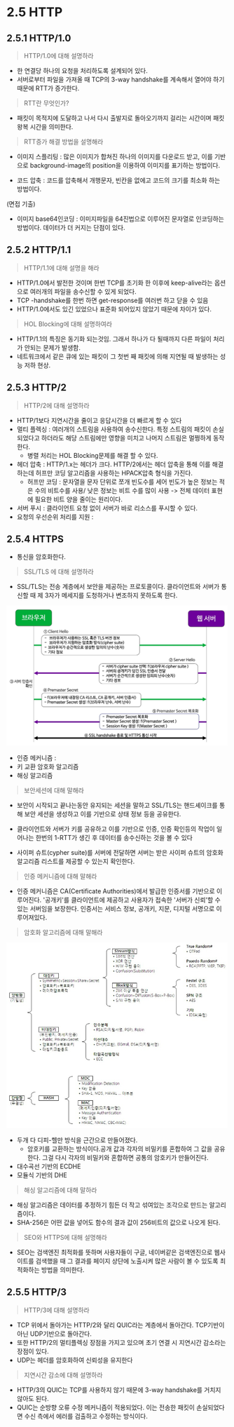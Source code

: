 # 2.5 HTTP

## 2.5.1 HTTP/1.0

> HTTP/1.0에 대해 설명하라 

- 한 연결당 하나의 요청을 처리하도록 설계되어 있다. 
- 서버로부터 파일을 가져올 때 TCP의 3-way handshake를 계속해서 열어야 하기 때문에 RTT가 증가한다. 

> RTT란 무엇인가?

- 패킷이 목적지에 도달하고 나서 다시 출발지로 돌아오기까지 걸리는 시간이며 패킷 왕복 시간을 의미한다.

> RTT증가 해결 방법을 설명해라 

- 이미지 스플리팅 : 많은 이미지가 합쳐진 하나의 이미지를 다운로드 받고, 이를 기반으로 background-image의 position을 이용하여 이미지를 표기하는 방법이다. 

- 코드 압축 : 코드를 압축해서 개행문자, 빈칸을 없에고 코드의 크기를 최소화 하는 방법이다. 

(면접 기출)
- 이미지 base64인코딩 : 이미지파일을 64진법으로 이루어진 문자열로 인코딩하는 방법이다. 데이터가 더 커지는 단점이 있다. 


## 2.5.2 HTTP/1.1

> HTTP/1.1에 대해 설명을 해라 

- HTTP/1.0에서 발전한 것이며 한번 TCP를 초기화 한 이후에 keep-alive라는 옵션으로 여러개의 파일을 송수신할 수 있게 되었다. 
- TCP -handshake를 한번 하면 get-response를 여러번 하고 닫을 수 있음 
- HTTP/1.0에서도 있긴 있었으나 표준화 되어있지 않았기 때문에 차이가 있다. 


> HOL Blocking에 대해 설명하여라 

- HTTP/1.1의 특징은 동기화 되는것임. 그래서 하나가 다 될때까지 다른 파일이 처리가 안되는 문제가 발생함.
- 네트워크에서 같은 큐에 있는 패킷이 그 첫번 째 패킷에 의해 지연될 때 발생하는 성능 저하 현상. 


## 2.5.3 HTTP/2

> HTTP/2에 대해 설명하라 

- HTTP/1보다 지연시간을 줄이고 응답시간을 더 빠르게 할 수 있다
- 멀티 플렉싱 : 여러개의 스트림을 사용하여 송수신한다. 특정 스트림의 패킷이 손실되었다고 하더라도 해당 스트림에만 영향을 미치고 나머지 스트림은 멀쩡하게 동작한다. 
  - 병렬 처리는 HOL Blocking문제를 해결 할 수 있다. 
- 헤더 압축 : HTTP/1.x는 헤더가 크다. HTTP/2에서는 헤더 압축을 통해 이를 해결하는데 허프만 코딩 알고리즘을 사용하는 HPACK압축 형식을 가진다. 
  - 허프만 코딩 : 문자열을 문자 단위로 쪼개 빈도수를 세어 빈도가 높은 정보는 적은 수의 비트수를 사용/ 낮은 정보는 비트 수를 많이 사용 -> 전체 데이터 표현에 필요한 비트 양을 줄이는 원리이다. 
- 서버 푸시 : 클라이언트 요청 없이 서버가 바로 리소스를 푸시할 수 있다. 
- 요청의 우선순위 처리를 지원 : 


## 2.5.4 HTTPS

- 통신을 암호화한다. 
> SSL/TLS 에 대해 설명하라

- SSL/TLS는 전송 계층에서 보안을 제공하는 프로토콜이다. 클라이언트와 서버가 통신할 때 제 3자가 메세지를 도청하거나 변조하지 못하도록 한다. 

![SSL핸드셰이크 과정](./assets/ssl3way.png)
- 인증 메커니즘 :
- 키 교환 암호화 알고리즘 
- 해싱 알고리즘 

> 보안세션에 대해 말해라 

- 보안이 시작되고 끝나는동안 유지되는 세션을 말하고 SSL/TLS는 핸드셰이크를 통해 보안 세션을 생성하고 이를 기반으로 상태 정보 등을 공유한다. 

- 클라이언트와 서버가 키를 공유하고 이를 기반으로 인증, 인증 확인등의 작업이 일어나는 한번의 1-RTT가 생긴 후 데이터를 송수신하는 것을 볼 수 있다 
- 사이퍼 슈트(cypher suite)를 서버에 전달하면 서버는 받은 사이퍼 슈트의 암호화 알고리즘 리스트를 제공할 수 있는지 확인한다. 


> 인증 메커니즘에 대해 말해라 

- 인증 메커니즘은 CA(Certificate Authorities)에서 발급한 인증서를 기반으로 이루어진다. '공개키'를 클라이언트에 제공하고 사용자가 접속한 '서버가 신뢰'할 수 있는 서버임을 보장한다. 인증서는 서비스 정보, 공개키, 지문, 디지털 서명으로 이루어져있다. 


> 암호화 알고리즘에 대해 말해라 

![암호화 알고리즘](./assets/http암호화.png)

- 두개 다 디피-헬만 방식을 근간으로 만들어졌다. 
  - 암호키를 교환하는 방식이다.공개 값과 각자의 비밀키를 혼합하여 그 값을 공유한다. 그걸 다시 각자의 비밀키와 혼합하면 공통의 암호키가 만들어진다. 
- 대수곡선 기반의 ECDHE
- 모듈식 기반의 DHE


> 해싱 알고리즘에 대해 말하라 

- 해싱 알고리즘은 데이터를 추정하기 힘든 더 작고 섞여있는 조각으로 만드는 알고리즘이다. 
- SHA-256은 어떤 값을 넣어도 함수의 결과 값이 256비트의 값으로 나오게 된다. 


> SEO와 HTTPS에 대해 설명해라 

- SEO는 검색엔진 최적화를 뜻하며 사용자들이 구글, 네이버같은 검색엔진으로 웹사이트를 검색했을 때 그 결과를 페이지 상단에 노출시켜 많은 사람이 볼 수 있도록 최적화하는 방법을 의미한다. 


## 2.5.5 HTTP/3

> HTTP/3에 대해 설명하라 

- TCP 위에서 돌아가는 HTTP/2와 달리 QUIC라는 계층에서 돌아간다. TCP기반이 아닌 UDP기반으로 돌아간다. 
- 또한 HTTP/2의 멀티플렉싱 장점을 가지고 있으며 초기 연결 시 지연시간 감소라는 장점이 있다. 
- UDP는 헤더를 암호화하여 신뢰성을 유지한다

> 지연시간 감소에 대해 설명하라 

- HTTP/3의 QUIC는 TCP를 사용하지 않기 때문에 3-way handshake를 거치지 않아도 된다. 
- QUIC는 순방향 오류 수정 메커니즘이 적용되었다. 이는 전송한 패킷이 손실되었다면 수신 측에서 에러를 검출하고 수정하는 방식이다. 
